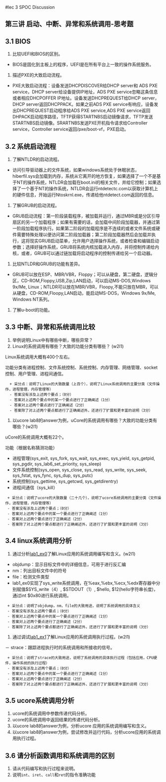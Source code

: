 #lec 3 SPOC Discussion

## 第三讲 启动、中断、异常和系统调用-思考题

## 3.1 BIOS
 1. 比较UEFI和BIOS的区别。
- BIOS是固化到主板上的程序，UEFI是在所有平台上一致的操作系统服务。
 1. 描述PXE的大致启动流程。

- PXE大致启动流程：设备发送DHCPDISCOVER给DHCP server和 ADS PXE service，DHCP server给设备提供IP地址，ADS PXE service忽略这条信息或者相应DHCPOFFER IP地址。设备发送DHCPREQUEST给DHCP server，DHCP server返回DHCPPACK。如果之前ADS PXE service有响应，设备发出DHCPREQUEST启动程序给ADS PXE service,ADS PXE service返回DHPACK启动程序路径，TFTP获得STARTNBS启动镜像请求，TFTP发送STARTNBS启动镜像。SRARTNBS发送PXE开机指令请求给Controller service，Controller service返回/pxe/boot-vf，PXE启动。

## 3.2 系统启动流程
 1. 了解NTLDR的启动流程。
- 访问引导驱动器上的文件系统，如果windows系统处于休眠状态，hiberfil.sys会加载到内存，系统从它离开的地方恢复，如果选择了一个不是基于NT的操作系统，NTLDR会加载在boot.ini的相关文件，并给它控制；如果选择了一个基于NT的操作系统，NTLDR会运行ntdetectc.com以获取计算机上的硬件信息，开始运行Ntoskrnl.exe，传递给他ntdetect.com返回的信息。
 1. 了解GRUB的启动流程。
- GRUB启动流程：第一阶段装载程序，被加载并运行，通过MBR或是分区引导扇区的另一个加载程序；如果有需要的话，会加载中间阶段加载器，并通过第一阶段加载程序执行。如果第二阶段的加载程序是不连续的或者文件系统或硬件需要特殊处理以便访问第二阶段加载器；第二阶段加载器然后会加载并执行，这将现实GRUB启动菜单，允许用户选择操作系统，或者检查和编辑启动参数；选择好操作系统，GRUB将系统内核加载进入内存，并将控制传递给内核，或者，GRUB可以通过链加载将启动程序的控制传递给另一个启动器。
 1. 比较NTLDR和GRUB的功能有差异。
- GRUB可以放在ESP、MBR/VBR，Floppy；可以从硬盘，第二硬盘，逻辑分区，CD-ROM,Floppy,USB,Zip,LAN启动，可以启动MS-DOS,Windows 9x/Me, Linux；NTLDR可以放在MBR/VBR，Floopy,不能只放在MBR，可以从硬盘，CD-ROM,Floopy,LAN启动，能启动MS-DOS，Windows 9x/Me, Windows NT系列。
 1. 了解u-boot的功能。

## 3.3 中断、异常和系统调用比较
 1. 举例说明Linux中有哪些中断，哪些异常？
 1. Linux的系统调用有哪些？大致的功能分类有哪些？  (w2l1)

Linux系统调用大概有400个左右。

功能分类有进程控制、文件系统控制、系统控制、内存管理、网络管理、socket控制、用户管理、进程间通信。

```
  + 采分点：说明了Linux的大致数量（上百个），说明了Linux系统调用的主要分类（文件操作，进程管理，内存管理等）
  - 答案没有涉及上述两个要点；（0分）
  - 答案对上述两个要点中的某一个要点进行了正确阐述（1分）
  - 答案对上述两个要点进行了正确阐述（2分）
  - 答案除了对上述两个要点都进行了正确阐述外，还进行了扩展和更丰富的说明（3分）
 ```
 
 1. 以ucore lab8的answer为例，uCore的系统调用有哪些？大致的功能分类有哪些？(w2l1)
 
uCore的系统调用大概有22个。

功能（根据名称猜测功能）
- 进程管理(sys_exit, sys_fork, sys_wait, sys_exec, sys_yield, sys_getpid, sys_pgdir, sys_lab6_set_priority, sys_sleep)
- 文件系统控制(sys_open, sys_close, sys_read, sys_write, sys_seek, sys_fstat, sys_fync, sys_dup, sys_putc)
- 系统控制(sys_gettime, sys_getcwd, sys_getdirentry)
- 进程间通信（sys_kill）

 ```
  + 采分点：说明了ucore的大致数量（二十几个），说明了ucore系统调用的主要分类（文件操作，进程管理，内存管理等）
  - 答案没有涉及上述两个要点；（0分）
  - 答案对上述两个要点中的某一个要点进行了正确阐述（1分）
  - 答案对上述两个要点进行了正确阐述（2分）
  - 答案除了对上述两个要点都进行了正确阐述外，还进行了扩展和更丰富的说明（3分）
 ```
 
## 3.4 linux系统调用分析
 1. 通过分析[lab1_ex0](https://github.com/chyyuu/ucore_lab/blob/master/related_info/lab1/lab1-ex0.md)了解Linux应用的系统调用编写和含义。(w2l1)
-  objdump：显示目标文件中的详细信息，可用于进行反汇编
-  nm：列出目标文件中的符号
-  file：检测文件类型
-  lab1_ex0实现了sys_write系统调用，在%eax,%ebx,%ecx,%edx寄存器中分别赋值$SYS_write（4）, $STDOUT（1）, $hello, $12(hello字符串长度)，通过int $0x80进行系统调用。

 ```
  + 采分点：说明了objdump，nm，file的大致用途，说明了系统调用的具体含义
  - 答案没有涉及上述两个要点；（0分）
  - 答案对上述两个要点中的某一个要点进行了正确阐述（1分）
  - 答案对上述两个要点进行了正确阐述（2分）
  - 答案除了对上述两个要点都进行了正确阐述外，还进行了扩展和更丰富的说明（3分）
 
 ```
 
 1. 通过调试[lab1_ex1](https://github.com/chyyuu/ucore_lab/blob/master/related_info/lab1/lab1-ex1.md)了解Linux应用的系统调用执行过程。(w2l1)
 
－ strace：跟踪进程执行时的系统调用和所接收的信号。

 ```
  + 采分点：说明了strace的大致用途，说明了系统调用的具体执行过程（包括应用，CPU硬件，操作系统的执行过程）
  - 答案没有涉及上述两个要点；（0分）
  - 答案对上述两个要点中的某一个要点进行了正确阐述（1分）
  - 答案对上述两个要点进行了正确阐述（2分）
  - 答案除了对上述两个要点都进行了正确阐述外，还进行了扩展和更丰富的说明（3分）
 ```
 
## 3.5 ucore系统调用分析
 1. ucore的系统调用中参数传递代码分析。
 1. ucore的系统调用中返回结果的传递代码分析。
 1. 以ucore lab8的answer为例，分析ucore 应用的系统调用编写和含义。
 1. 以ucore lab8的answer为例，尝试修改并运行代码，分析ucore应用的系统调用执行过程。
 
## 3.6 请分析函数调用和系统调用的区别
 1. 请从代码编写和执行过程来说明。
   1. 说明`int`、`iret`、`call`和`ret`的指令准确功能
 
